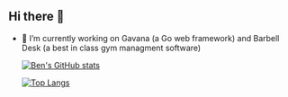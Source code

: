 ## Hi there 👋

- 🔭 I’m currently working on Gavana (a Go web framework) and Barbell Desk (a best in class gym managment software)

  [![Ben's GitHub stats](https://github-readme-stats.vercel.app/api?username=bendowlingtech)](https://github.com/bendowlingtech/github-readme-stats)

  [![Top Langs](https://github-readme-stats.vercel.app/api/top-langs/?username=bendowlingtech)](https://github.com/bendowlingtech/github-readme-stats)

